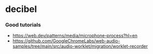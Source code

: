 # decibel

### Good tutorials
- https://web.dev/patterns/media/microphone-process?hl=en
- https://github.com/GoogleChromeLabs/web-audio-samples/tree/main/src/audio-worklet/migration/worklet-recorder